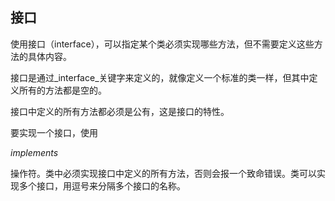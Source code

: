 ## 接口

使用接口（interface），可以指定某个类必须实现哪些方法，但不需要定义这些方法的具体内容。

接口是通过_interface_关键字来定义的，就像定义一个标准的类一样，但其中定义所有的方法都是空的。

接口中定义的所有方法都必须是公有，这是接口的特性。

要实现一个接口，使用

_implements_

操作符。类中必须实现接口中定义的所有方法，否则会报一个致命错误。类可以实现多个接口，用逗号来分隔多个接口的名称。

